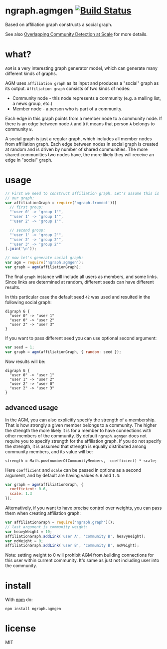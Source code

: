# ngraph.agmgen [![Build Status](https://travis-ci.org/anvaka/ngraph.agmgen.svg)](https://travis-ci.org/anvaka/ngraph.agmgen)

Based on affiliation graph constructs a social graph.

See also [Overlapping Community Detection at Scale](http://cs.stanford.edu/people/jure/pubs/bigclam-wsdm13.pdf)
for more details.

# what?

`AGM` is a very interesting graph generator model, which can generate many different
kinds of graphs.

AGM uses `affiliation graph` as its input and produces a "social" graph as its
output. `Affiliation graph` consists of two kinds of nodes:

* Community node - this node represents a community (e.g. a mailing list, a news group, etc.)
* Member node - a person who is part of a community.

Each edge in this graph points from a member node to a community node. If there
is an edge between node `A` and `B` it means that person `A` belongs to community `B`.

A social graph is just a regular graph, which includes all member nodes from
affiliation graph. Each edge between nodes in social graph is created at
random and is driven by number of shared communities. The more shared communities
two nodes have, the more likely they will receive an edge in "social" graph.

# usage

``` js
// First we need to construct affiliation graph. Let's assume this is
// our graph:
var affiliationGraph = require('ngraph.fromdot')([
  // first group:
  "'user 0' -> 'group 1'",
  "'user 1' -> 'group 1'",
  "'user 2' -> 'group 1'",

  // second group:
  "'user 1' -> 'group 2'",
  "'user 2' -> 'group 2'",
  "'user 3' -> 'group 2'"
].join('\n'));

// now let's generate social graph:
var agm = require('ngraph.agmgen');
var graph = agm(affiliationGraph);
```

The final `graph` instance will include all users as members, and some links.
Since links are determined at random, different seeds can have different results.

In this particular case the default seed `42` was used and resulted in the following
social graph:

```
digraph G {
  "user 0" -> "user 1"
  "user 0" -> "user 2"
  "user 2" -> "user 3"
}
```

If you want to pass different seed you can use optional second argument:

``` js
var seed = 1;
var graph = agm(affiliationGraph, { random: seed });
```

Now results will be:

```
digraph G {
  "user 0" -> "user 1"
  "user 1" -> "user 2"
  "user 2" -> "user 0"
  "user 2" -> "user 3"
}
```

## advanced usage

In the AGM, you can also explicitly specify the strength of a membership. That
is how strongly a given member belongs to a community. The higher the strength
the more likely it is for a member to have connections with other members of
the community. By default `ngraph.agmgen` does not require you to specify strength
for the affiliation graph. If you do not specify the strength, it is assumed
that strength is equally distributed among community members, and its value will
be:

```
strength = Math.pow(numberOfCommunityMembers, -coefficient) * scale;
```

Here `coefficient` and `scale` can be passed in options as a second argument,
and by default are having values `0.6` and `1.3`:

``` js
var graph = agm(affiliationGraph, {
  coefficient: 0.6,
  scale: 1.3
});
```

Alternatively, if you want to have precise control over weights, you can pass
them when creating affiliation graph:

``` js
var affiliationGraph = require('ngraph.graph')();
// last argument is community weight:
var heavyWeight = 10;
affiliationGraph.addLink('user A', 'community B', heavyWeight);
var noWeight = 0;
affiliationGraph.addLink('user B', 'community B', noWeight);
```

Note: setting weight to 0 will prohibit AGM from building connections for this
user within current community. It's same as just not including user into the
community.

install
=======

With [npm](http://npmjs.org) do:

```
npm install ngraph.agmgen
```

# license

MIT
